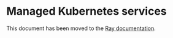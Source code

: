 # Managed Kubernetes services

This document has been moved to the [Ray documentation](https://docs.ray.io/en/master/cluster/kubernetes/user-guides/k8s-cluster-setup.html#kuberay-k8s-setup).
